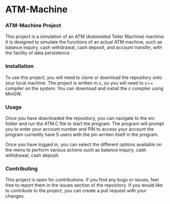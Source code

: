 # ATM-Machine
### ATM-Machine Project
This project is a simulation of an ATM (Automated Teller Machine) machine. It is designed to simulate the functions of an actual ATM machine, such as balance inquiry, cash withdrawal, cash deposit, and account transfer, with the facility of data persistence

### Installation
To use this project, you will need to clone or download the repository onto your local machine. The project is written in c, so you will need to c++ compiler on the system. You can download and install the c compiler using MinGW.

### Usage
Once you have downloaded the repository, you can navigate to the src folder and run the ATM.C file to start the program. The program will prompt you to enter your account number and PIN to access your account the program currently have 5 users with the pin wrriten itself in the program.

Once you have logged in, you can select the different options available on the menu to perform various actions such as balance inquiry, cash withdrawal, cash deposit.

### Contributing
This project is open for contributions. If you find any bugs or issues, feel free to report them in the issues section of the repository. If you would like to contribute to the project, you can create a pull request with your changes.
